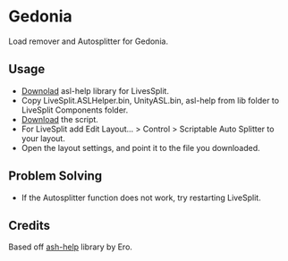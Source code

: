 # Gedonia
Load remover and Autosplitter for Gedonia.

## Usage
* [Downolad](https://github.com/just-ero/asl-help/archive/refs/heads/main.zip) asl-help library for LivesSplit.
* Copy LiveSplit.ASLHelper.bin, UnityASL.bin, asl-help from lib folder to LiveSplit Components folder.
* [Download](https://raw.githubusercontent.com/c0y0tl/asl/main/gedonia/gedonia.asl) the script.
* For LiveSplit add Edit Layout... > Control > Scriptable Auto Splitter to your layout.
* Open the layout settings, and point it to the file you downloaded.

## Problem Solving
* If the Autosplitter function does not work, try restarting LiveSplit.

## Credits
Based off [ash-help](https://github.com/just-ero/asl-help) library by Ero.
